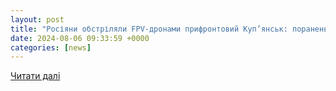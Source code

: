 ```yaml
---
layout: post
title: "Росіяни обстріляли FPV-дронами прифронтовий Куп’янськ: поранень дістав поліцейський"
date: 2024-08-06 09:33:59 +0000
categories: [news]
---
```


[Читати далі](https://www.slk.kh.ua/news/oblast-online/rosiani-obstrilali-fpv-dronami-prifrontovij-kupansk-poranen-distav-policejskij.html)
